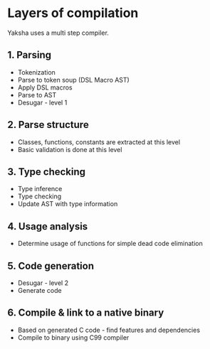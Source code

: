 # Layers of compilation

Yaksha uses a multi step compiler.

## 1. Parsing

- Tokenization
- Parse to token soup (DSL Macro AST)
- Apply DSL macros
- Parse to AST
- Desugar - level 1

## 2. Parse structure

- Classes, functions, constants are extracted at this level
- Basic validation is done at this level

## 3. Type checking

- Type inference
- Type checking
- Update AST with type information

## 4. Usage analysis

- Determine usage of functions for simple dead code elimination

## 5. Code generation

- Desugar - level 2
- Generate code

## 6. Compile & link to a native binary

- Based on generated C code - find features and dependencies
- Compile to binary using C99 compiler
        